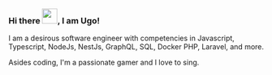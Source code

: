 ### Hi there <img src="https://raw.githubusercontent.com/MartinHeinz/MartinHeinz/master/wave.gif" width="30px" height="30px">, I am Ugo!

I am a desirous software engineer with competencies in Javascript, Typescript, NodeJs, NestJs, GraphQL, SQL, Docker PHP, Laravel, and more.

Asides coding, I'm a passionate gamer and I love to sing.
